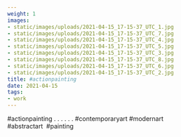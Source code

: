 ```yaml
---
weight: 1
images:
- static/images/uploads/2021-04-15_17-15-37_UTC_1.jpg
- static/images/uploads/2021-04-15_17-15-37_UTC_7.jpg
- static/images/uploads/2021-04-15_17-15-37_UTC_4.jpg
- static/images/uploads/2021-04-15_17-15-37_UTC_5.jpg
- static/images/uploads/2021-04-15_17-15-37_UTC_3.jpg
- static/images/uploads/2021-04-15_17-15-37_UTC_8.jpg
- static/images/uploads/2021-04-15_17-15-37_UTC_6.jpg
- static/images/uploads/2021-04-15_17-15-37_UTC_2.jpg
title: #actionpainting
date: 2021-04-15
tags:
- work
---
```


#actionpainting
.
.
.
.
.
.
 #contemporaryart #modernart #abstractart  #painting
